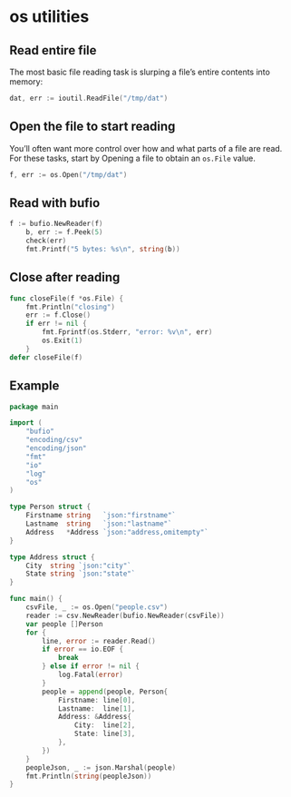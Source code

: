 # os utilities

## Read entire file

The most basic file reading task is slurping a file’s entire contents into memory:

```go
dat, err := ioutil.ReadFile("/tmp/dat")
```

## Open the file to start reading

You’ll often want more control over how and what parts of a file are read. For these tasks, start by Opening a file to obtain an `os.File` value.

```go
f, err := os.Open("/tmp/dat")
```

## Read with bufio

```go
f := bufio.NewReader(f)
    b, err := f.Peek(5)
    check(err)
    fmt.Printf("5 bytes: %s\n", string(b))
```

## Close after reading

```go
func closeFile(f *os.File) {
    fmt.Println("closing")
    err := f.Close()
    if err != nil {
        fmt.Fprintf(os.Stderr, "error: %v\n", err)
        os.Exit(1)
    }
defer closeFile(f)
```

## Example

```go
package main

import (
    "bufio"
    "encoding/csv"
    "encoding/json"
    "fmt"
    "io"
    "log"
    "os"
)

type Person struct {
    Firstname string   `json:"firstname"`
    Lastname  string   `json:"lastname"`
    Address   *Address `json:"address,omitempty"`
}

type Address struct {
    City  string `json:"city"`
    State string `json:"state"`
}

func main() {
    csvFile, _ := os.Open("people.csv")
    reader := csv.NewReader(bufio.NewReader(csvFile))
    var people []Person
    for {
        line, error := reader.Read()
        if error == io.EOF {
            break
        } else if error != nil {
            log.Fatal(error)
        }
        people = append(people, Person{
            Firstname: line[0],
            Lastname:  line[1],
            Address: &Address{
                City:  line[2],
                State: line[3],
            },
        })
    }
    peopleJson, _ := json.Marshal(people)
    fmt.Println(string(peopleJson))
}
```